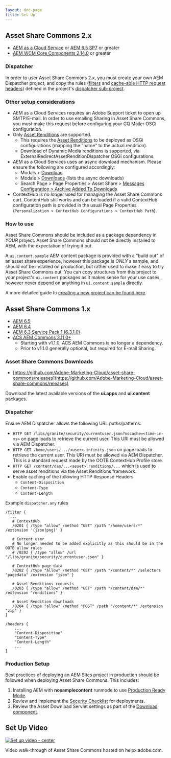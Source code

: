```yaml
---
layout: doc-page
title: Set Up
---
```


## Asset Share Commons 2.x

* [AEM as a Cloud Service](https://experienceleague.adobe.com/docs/experience-manager-learn/cloud-service/overview.html) or [AEM 6.5 SP7](https://helpx.adobe.com/experience-manager/6-5/release-notes.html) or greater
* [AEM WCM Core Components 2.14.0](https://github.com/adobe/aem-core-wcm-components/releases) or greater

### Dispatcher 

In order to user Asset Share Commons 2.x, you must create your own AEM Dispatcher project, and copy the rules ([filters](https://github.com/Adobe-Marketing-Cloud/asset-share-commons/blob/develop/dispatcher/src/conf.dispatcher.d/filters/filters.any) and [cache-able HTTP request headers](https://github.com/Adobe-Marketing-Cloud/asset-share-commons/blob/develop/dispatcher/src/conf.dispatcher.d/available_farms/asset-share-commons.farm#L92-L95)) defined in the project's [dispatcher sub-project](https://github.com/Adobe-Marketing-Cloud/asset-share-commons/tree/master/dispatcher).

### Other setup considerations

* AEM as a Cloud Services requires an Adobe Support ticket to open up SMTP/E-mail. In order to use emailing Sharing in Asset Share Commons, you must make this request before configuring your CQ Mailer OSGi configuration. 
* Only [Asset Renditions](../../development/asset-renditions) are supported. 
  * This requires the [Asset Renditions](../../development/asset-renditions) to be deployed as OSGi configurations (mapping the "name" to the actual rendition).
  * Download of Dynamic Media renditions is supported, via ExternalRedirectAssetRenditionDispatcher OSGi configurations.
* AEM as a Cloud Services uses an async download mechanism. Please ensure the following are configured accordingly:
  * Modals > [Download](../../actions/download)
  * Modals > [Downloads](../../actions/downloads) (lists the async downloads)
  * Search Page > Page Properties > Asset Share > [Messages Configuration > Archive Added To Downloads](../../structure/messages)
* ContextHub is no longer used for managing the Asset Share Commons cart. ContentHub still works and can be loaded if a valid ContextHub configuration path is provided in the usual Page Properties (`Personalization > ContextHub Configurations > ContextHub Path`).

### How to use

Asset Share Commons should be included as a package dependency in *YOUR* project. Asset Share Commons should not be directly installed to AEM, with the expectation of trying it out.

A `ui.content.sample` AEM content package is provided with a "build out" of an asset share experience, however this package is *ONLY* a sample, and should not be installed on production, but rather used to make it easy to try Asset Share Commons out.  You can copy structures from this project to your project's `ui.content` packages as it makes sense for your use cases, however never depend on anything in `ui.content.sample` directly.

A more detailed guide to [creating a new project can be found here](../new-project).

## Asset Share Commons 1.x

* [AEM 6.5](https://helpx.adobe.com/experience-manager/6-5/release-notes.html)
* [AEM 6.4](https://helpx.adobe.com/experience-manager/6-4/release-notes.html)
* [AEM 6.3 Service Pack 1 (6.3.1.0)](https://docs.adobe.com/docs/en/aem/6-3/release-notes/sp1.html)
* [ACS AEM Commons 3.11.0+](https://github.com/Adobe-Consulting-Services/acs-aem-commons/releases)
    * Starting with v1.1.0, ACS AEM Commons is no longer a dependency.
    * Prior to v1.1.0 generally optional, but required for E-mail Sharing. 

### Asset Share Commons Downloads

* [https://github.com/Adobe-Marketing-Cloud/asset-share-commons/releases](https://github.com/Adobe-Marketing-Cloud/asset-share-commons/releases)

Download the latest available versions of the **ui.apps** and **ui.content** packages.

### Dispatcher

Ensure AEM Dispatcher allows the following URL paths/patterns:

* `HTTP GET /libs/granite/security/currentuser.json?nocache=<time-in-ms>` on page loads to retrieve the current user. This URI must be allowed via AEM Dispatcher.  
* `HTTP GET /home/users/.../<user>.infinity.json` on page loads to retrieve the current user. This URI must be allowed via AEM Dispatcher. This is a standard request made by the OOTB ContextHub Profile store.
* `HTTP GET /content/dam/...<asset>.renditions/...` which is used to serve asset renditions via the Asset Renditions framework.
* Enable caching of the following HTTP Response Headers
   * `Content-Disposition`
   * `Content-Type`
   * `Content-Length`

Example `dispatcher.any` rules

```
/filter {
  ...
   # ContextHub
   /0201 { /type "allow" /method "GET" /path "/home/users/*" /extension '(json|png)' }

   # Current user
   # No longer needed to be added explicitly as this should be in the OOTB allow rules
   # /0202 { /type "allow" /url "/libs/granite/security/currentuser.json" }

   # ContextHub page data
   /0202 { /type "allow" /method "GET" /path "/content/*" /selectors "pagedata" /extension "json" }

   # Asset Renditions requests
   /0203 { /type "allow" /method "GET" /path "/content/dam/*" /extension "renditions" }

   # Asset Rendition downloads
   /0204 { /type "allow" /method "POST" /path "/content/*" /extension "zip" }
}

/headers {
    ...
    "Content-Disposition"
    "Content-Type"
    "Content-Length"
    ...
}
```

### Production Setup

Best practices of deploying an AEM Sites project in production should be followed when deploying Asset Share Commons. This includes:

1. Installing AEM with **nosamplecontent** runmode to use [Production Ready Mode](https://helpx.adobe.com/experience-manager/6-5/sites/administering/using/production-ready.html).
2. Review and implement the [Security Checklist](https://helpx.adobe.com/experience-manager/6-5/sites/administering/using/security-checklist.html) for deployments.
3. Review the Asset Download Servlet settings as part of the [Download component](../../actions/download).

## Set Up Video

<a href="https://helpx.adobe.com/experience-manager/kt/assets/using/asset-share-commons-article-understand/asset-share-commons-feature-video-setup.html"><img src="./images/video.png" alt="Set up video - center"/></a>

Video walk-through of Asset Share Commons hosted on helpx.adobe.com.

 




